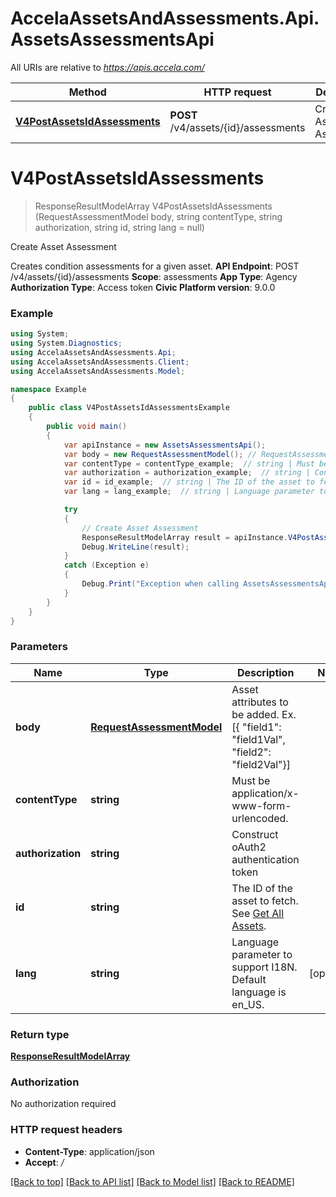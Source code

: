 # AccelaAssetsAndAssessments.Api.AssetsAssessmentsApi

All URIs are relative to *https://apis.accela.com/*

Method | HTTP request | Description
------------- | ------------- | -------------
[**V4PostAssetsIdAssessments**](AssetsAssessmentsApi.md#v4postassetsidassessments) | **POST** /v4/assets/{id}/assessments | Create Asset Assessment

<a name="v4postassetsidassessments"></a>
# **V4PostAssetsIdAssessments**
> ResponseResultModelArray V4PostAssetsIdAssessments (RequestAssessmentModel body, string contentType, string authorization, string id, string lang = null)

Create Asset Assessment

Creates condition assessments for a given asset.    **API Endpoint**:  POST /v4/assets/{id}/assessments   **Scope**:  assessments   **App Type**:  Agency   **Authorization Type**:  Access token   **Civic Platform version**: 9.0.0  

### Example
```csharp
using System;
using System.Diagnostics;
using AccelaAssetsAndAssessments.Api;
using AccelaAssetsAndAssessments.Client;
using AccelaAssetsAndAssessments.Model;

namespace Example
{
    public class V4PostAssetsIdAssessmentsExample
    {
        public void main()
        {
            var apiInstance = new AssetsAssessmentsApi();
            var body = new RequestAssessmentModel(); // RequestAssessmentModel | Asset attributes to be added. Ex. [{ "field1": "field1Val", "field2": "field2Val"}]
            var contentType = contentType_example;  // string | Must be application/x-www-form-urlencoded.
            var authorization = authorization_example;  // string | Construct oAuth2 authentication token
            var id = id_example;  // string | The ID of the asset to fetch. See [Get All Assets](./api-assets-assessments.html#operation/v4.get.assets).
            var lang = lang_example;  // string | Language parameter to support I18N. Default language is en_US. (optional) 

            try
            {
                // Create Asset Assessment
                ResponseResultModelArray result = apiInstance.V4PostAssetsIdAssessments(body, contentType, authorization, id, lang);
                Debug.WriteLine(result);
            }
            catch (Exception e)
            {
                Debug.Print("Exception when calling AssetsAssessmentsApi.V4PostAssetsIdAssessments: " + e.Message );
            }
        }
    }
}
```

### Parameters

Name | Type | Description  | Notes
------------- | ------------- | ------------- | -------------
 **body** | [**RequestAssessmentModel**](RequestAssessmentModel.md)| Asset attributes to be added. Ex. [{ &quot;field1&quot;: &quot;field1Val&quot;, &quot;field2&quot;: &quot;field2Val&quot;}] | 
 **contentType** | **string**| Must be application/x-www-form-urlencoded. | 
 **authorization** | **string**| Construct oAuth2 authentication token | 
 **id** | **string**| The ID of the asset to fetch. See [Get All Assets](./api-assets-assessments.html#operation/v4.get.assets). | 
 **lang** | **string**| Language parameter to support I18N. Default language is en_US. | [optional] 

### Return type

[**ResponseResultModelArray**](ResponseResultModelArray.md)

### Authorization

No authorization required

### HTTP request headers

 - **Content-Type**: application/json
 - **Accept**: */*

[[Back to top]](#) [[Back to API list]](../README.md#documentation-for-api-endpoints) [[Back to Model list]](../README.md#documentation-for-models) [[Back to README]](../README.md)
